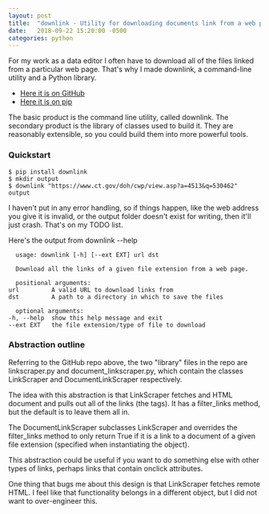 ```yaml
---
layout: post
title:  "downlink - Utility for downloading documents link from a web page."
date:   2018-09-22 15:20:00 -0500
categories: python
---
```


For my work as a data editor I often have to download all of the files
linked from a particular web page. That's why I made downlink, a
command-line utility and a Python library.

* [Here it is on GitHub](https://github.com/jakekara/downlink-py)
* [Here it is on pip](https://pypi.org/project/downlink/)

The basic product is the command line utility, called downlink. The
secondary product is the library of classes used to build it. They are
reasonably extensible, so you could build them into more powerful tools.

### Quickstart

    $ pip install downlink
    $ mkdir output
    $ downlink "https://www.ct.gov/doh/cwp/view.asp?a=4513&q=530462" output

I haven't put in any error handling, so if things happen, like the web
address you give it is invalid, or the output folder doesn't exist for
writing, then it'll just crash. That's on my TODO list.

Here's the output from downlink --help

      usage: downlink [-h] [--ext EXT] url dst

      Download all the links of a given file extension from a web page.

      positional arguments:
	url         A valid URL to download links from
	dst         A path to a directory in which to save the files

      optional arguments:
	-h, --help  show this help message and exit
	--ext EXT   the file extension/type of file to download

### Abstraction outline

Referring to the GitHub repo above, the two "library" files in the repo are
linkscraper.py and document_linkscraper.py, which contain the classes
LinkScraper and DocumentLinkScraper respectively.

The idea with this abstraction is that LinkScraper fetches and HTML
document and  pulls out all of the links (the <a> tags). It has a
filter_links method, but the default is to leave them all in.

The DocumentLinkScraper subclasses LinkScraper and overrides the
filter_links method to only return True if it is a link to a document of a
given file extension (specified when instantiating the object).

This abstraction could be useful if you want to do something else with
other types of links, perhaps links that contain onclick attributes.

One thing that bugs me about this design is that LinkScraper fetches remote
HTML. I feel like that functionality belongs in a different object, but I
did not want to over-engineer this. 
